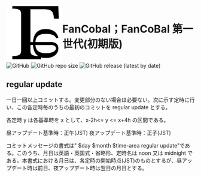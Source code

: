 <img src="./FunCobal_Language_Logo.svg" width="150em" style="float:left" />

# FanCobal；FanCoBal 第一世代(初期版)

<p style="clear:both"></p>

![GitHub](https://img.shields.io/github/license/FunCobal-family/FunCobal?style=plastic)
![GitHub repo size](https://img.shields.io/github/repo-size/FunCobal-family/FunCobal)
![GitHub release (latest by date)](https://img.shields.io/github/v/release/FunCobal-family/FunCobal?style=plastic)

## regular update

一日一回以上コミットする。変更部分のない場合は必要ない。次に示す定時に行い、この各定時毎のうちの最初のコミットを regular update とする。

各定時 y は各基準時を x として、x-2h<= y <= x+4h の区間である。

昼アップデート基準時：正午(JST)
夜アップデート基準時：正子(JST)

コミットメッセージの書式は"
$day $month \$time-area regular update"である。このうち、月日は英語・英国式・省略形、定時名は noon 又は midnight である。本書式における月日は、各定時の開始時点(JST)のものとするが、昼アップデート時は前日、夜アップデート時は翌日の月日とする。
